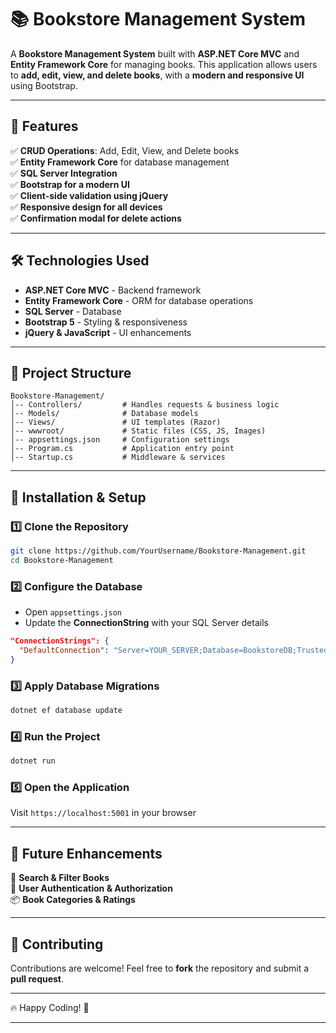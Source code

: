 # 📚 Bookstore Management System  

A **Bookstore Management System** built with **ASP.NET Core MVC** and **Entity Framework Core** for managing books. This application allows users to **add, edit, view, and delete books**, with a **modern and responsive UI** using Bootstrap.

---

## 🚀 Features  

✅ **CRUD Operations**: Add, Edit, View, and Delete books  
✅ **Entity Framework Core** for database management  
✅ **SQL Server Integration**  
✅ **Bootstrap for a modern UI**  
✅ **Client-side validation using jQuery**  
✅ **Responsive design for all devices**  
✅ **Confirmation modal for delete actions**  

---

## 🛠 Technologies Used  

- **ASP.NET Core MVC** - Backend framework  
- **Entity Framework Core** - ORM for database operations  
- **SQL Server** - Database  
- **Bootstrap 5** - Styling & responsiveness  
- **jQuery & JavaScript** - UI enhancements  

---

## 📂 Project Structure  

```
Bookstore-Management/
│-- Controllers/         # Handles requests & business logic
│-- Models/              # Database models
│-- Views/               # UI templates (Razor)
│-- wwwroot/             # Static files (CSS, JS, Images)
│-- appsettings.json     # Configuration settings
│-- Program.cs           # Application entry point
│-- Startup.cs           # Middleware & services
```

---

## 🔧 Installation & Setup  

### 1️⃣ Clone the Repository  
```bash
git clone https://github.com/YourUsername/Bookstore-Management.git
cd Bookstore-Management
```

### 2️⃣ Configure the Database  
- Open `appsettings.json`
- Update the **ConnectionString** with your SQL Server details

```json
"ConnectionStrings": {
  "DefaultConnection": "Server=YOUR_SERVER;Database=BookstoreDB;Trusted_Connection=True;MultipleActiveResultSets=true"
}
```

### 3️⃣ Apply Database Migrations  
```bash
dotnet ef database update
```

### 4️⃣ Run the Project  
```bash
dotnet run
```

### 5️⃣ Open the Application  
Visit `https://localhost:5001` in your browser  

---

## 🎯 Future Enhancements  

🚀 **Search & Filter Books**  
🔐 **User Authentication & Authorization**  
📦 **Book Categories & Ratings**  

---

## 🤝 Contributing  

Contributions are welcome! Feel free to **fork** the repository and submit a **pull request**.  

---

🔥 Happy Coding! 🚀  

---
